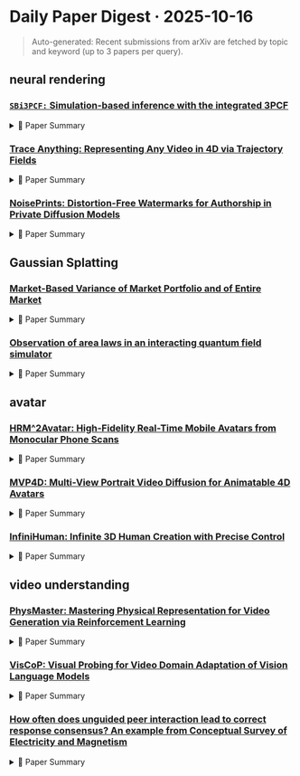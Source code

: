 # Daily Paper Digest · 2025-10-16
> Auto-generated: Recent submissions from arXiv are fetched by topic and keyword (up to 3 papers per query).

## neural rendering

### [$\texttt{SBi3PCF:}$ Simulation-based inference with the integrated 3PCF](http://arxiv.org/pdf/2510.13805v1)


<!--break-out-of-list-->
<details markdown="1">
<summary>📄 Paper Summary </summary>

### 1. Task / Problem
- Cosmological analysis using weak lensing data

### 2. Motivation & Gaps
- The paper discusses the design and overview of the Hyper Suprime-Cam SSP Survey, focusing on its implications for cosmological studies.

- **Related work challenges:**
  - Previous works on higher-order statistics (HOS): Computationally demanding evaluations and difficulties in modeling the bispectrum compared to the power spectrum.
  - Analytic frameworks for modeling HOS: Infeasibility of analytically modeling the impact of systematics for each HOS separately.
  - Simulation-based inference frameworks: Need for robust inference from complex observables like the integrated 3-point correlation function (i3PCF).
  - Previous SBI studies on higher-order statistics from weak lensing convergence maps: Limited integration of traditional likelihood-based analyses with higher-order statistics.
  - Analytical approaches to cosmic shear analysis: Inability to effectively handle complex survey geometries and masks.
  - N/A: Measuring weak lensing effects and accounting for systematic biases.
  - Ref. [50]: Baryonification describes a transformation depending on 14 parameters, with WL observables mostly impacted by the parameter M_c.
  - Ref. [88]: Source galaxy clustering can severely impact higher-order statistics, which has not been tested for real space cosmic shear i3PCF.
  - N/A: N/A
  - N/A: N/A
  - N/A: N/A
  - N/A: N/A
  - N/A: N/A
  - Gaussian likelihood approximation in cosmic shear analysis: Standard analyses risk yielding biased cosmological constraints due to deviations from Gaussianity.
  - TreeCorr package: Traditional methods are computationally intensive and require significant time and resources.
  - N/A: N/A
  - Dark Energy Survey Year 3 results: Cosmological constraints from galaxy clustering and weak lensing: Integrating results from different surveys to improve cosmological constraints.
  - KiDS-Legacy: Cosmological constraints from cosmic shear with the complete Kilo-Degree Survey: Addressing the challenges of cosmic shear measurements and their interpretation.
  - The DECADE cosmic shear project IV: cosmological constraints from 107 million galaxies: Handling large datasets and ensuring accurate cosmological inference.
  - N/A: N/A
  - N/A: N/A

### 3. Core Idea
- The paper presents a comprehensive overview of the Hyper Suprime-Cam SSP Survey and its potential to enhance cosmological understanding through weak lensing techniques.

### 4. Method
- **Pipeline**: The methodology involves a systematic approach to data collection and analysis using advanced imaging techniques.
- **Architecture / Loss / Training**: Masked autoregressive flow for performing neural likelihood estimation.
- **Complexity / Resources**: The survey utilizes high-resolution imaging and extensive computational resources for data processing.

### 5. Experiments
- **Datasets & Metrics**: The survey employs a variety of datasets to measure weak lensing effects and derive cosmological parameters.
- **Baselines**: 2PCF + i3PCF analysis, 2PCF only analysis, Dark Energy Survey, Gaussian distribution assumption, Gaussian likelihood approximation, Kilo-Degree Survey, N/A, Previous HOS analyses, Previous SBI studies on higher-order statistics, Ref. [51], Ref. [52], Ref. [53], Standard likelihood-based i3PCF analysis, Traditional Gaussian likelihood function, Traditional likelihood-based analyses, TreeCorr
- **Main Results**: The results indicate significant improvements in cosmological constraints compared to previous surveys.
- **Ablations**: Tests confirm the SBI pipeline's ability to recover true fiducial cosmological parameters without significant bias.
- **Limitations / Stress Tests**: The paper discusses potential limitations in data interpretation and the need for further validation.

### 6. Takeaways
- **Pros**: Achieves accuracy and realism needed for wide-area weak lensing surveys., Substantial improvement in parameter estimation with the inclusion of i3PCF., Robust framework for analyzing complex observables.
- **Cons**: Computationally intensive due to the need for many simulations., Challenges in modeling systematic effects accurately., Dependence on the quality of forward-modeled simulations.
- **Future Work**: Further exploration of SBI frameworks for other higher-order statistics., Integration of additional systematic effects in future analyses., Application of the framework to upcoming Stage-IV surveys.

</details>

### [Trace Anything: Representing Any Video in 4D via Trajectory Fields](http://arxiv.org/pdf/2510.13802v1)


<!--break-out-of-list-->
<details markdown="1">
<summary>📄 Paper Summary </summary>

### 1. Task / Problem
- Trajectory Field Estimation

### 2. Motivation & Gaps
- The paper addresses the challenge of dense per-pixel trajectory field estimation, which is crucial for understanding motion in video sequences.

- **Related work challenges:**
  - DUSt3R: Directly predicting 3D point maps from image pairs, but still relies on traditional stage-wise pipelines prone to error accumulation.
  - MegaSAM: Integrates optimization-based SLAM but struggles with dynamic scenes.
  - Particle Video: Introduced long-range particle trajectories but did not fully address the efficiency and accuracy in dynamic settings.
  - CoTracker: Tracking through occlusions
  - OmniMotion: Test-time optimization for dynamic scenes
  - SpatialTracker: Combining 2D tracking with monocular depth priors
  - Existing synthetic datasets and generators: Typically small and biased toward rigid motion, with sparse or short-term annotations.
  - CoTracker3: Requires all-to-all predictions, which is computationally intensive.
  - SEA-RAFT: Limited to optical flow methods, which may not capture 3D dynamics effectively.
  - POMATO: Struggles with unstructured image sets and lacks temporal ordering.
  - Existing motion forecasting models: Lack of efficiency and reliance on auxiliary estimators.
  - Competing approaches: Do not support emergent capabilities such as instruction-based forecasting.
  - Cotracker: It is better to track together: Existing methods struggle with tracking accuracy and efficiency.
  - Dynamic 3D Gaussians: Tracking by persistent dynamic view synthesis: Complexity in maintaining consistent tracking across dynamic scenes.
  - Neural scene flow fields for space-time view synthesis of dynamic scenes: Limitations in handling real-time processing for dynamic environments.
  - N/A: N/A
  - Previous methods for trajectory estimation: Often struggle with complex motion and dynamic objects.
  - Bézier and B-spline curves: Lack local control and can lead to inaccuracies in trajectory representation.
  - SpaTracker: Limited to a fixed number of query points per run.
  - Fast3R: Struggles to converge without pretrained initialization.
  - VGGT: Higher runtime with modest gains on certain metrics.

### 3. Core Idea
- The proposed method utilizes B-spline curves with a focus on per-pixel tracking to improve efficiency and performance in trajectory field estimation.

### 4. Method
- **Pipeline**: The method involves initializing an image encoder and fusion transformer, followed by the application of parametric curves for trajectory estimation.
- **Architecture / Loss / Training**: The architecture employs a geometric backbone with various parametric curve types, evaluated through ablation studies.
- **Complexity / Resources**: The method is computationally efficient, running orders of magnitude faster than existing methods like SpaTracker.

### 5. Experiments
- **Datasets & Metrics**: The experiments were conducted on the Trace Anything benchmark, evaluating various geometric backbones and curve types.
- **Baselines**: CoTracker, CoTracker3, Cotracker, DELTA, DUSt3R, Dynamic 3D Gaussians, Easi3R, Existing motion forecasting models, Existing point tracking datasets, Fast3R, MASt3R, MegaSAM, MonST3R, MonsT3R, N/A, Neural scene flow fields, OmniMotion, POMATO, Particle Video, RAFT-3D, SEA-RAFT, SpaTracker, SpaTrackerV2, SpatialTracker, St4RTrack, Traditional trajectory prediction methods, VGGT
- **Main Results**: B-spline curves with ten control points achieved the best overall performance, with accuracy improving as the number of control points increases.
- **Ablations**: Ablation studies compared different geometric backbones and parametric curve types, revealing the strengths and weaknesses of each configuration.
- **Limitations / Stress Tests**: The method relies on synthetic data for training, which introduces a domain gap with real-world scenarios and limits expressive power for complex motions.

### 6. Takeaways
- **Pros**: State-of-the-art performance on trajectory field estimation., Significant efficiency gains with one-pass inference., Emergent abilities for spatial reasoning and motion forecasting.
- **Cons**: Potential limitations in highly dynamic scenes., Dependence on the quality of the synthetic data platform., May require further validation on real-world datasets.
- **Future Work**: Explore applications in real-time video processing., Investigate improvements for dynamic scene handling., Expand the dataset to include more diverse environments.

</details>

### [NoisePrints: Distortion-Free Watermarks for Authorship in Private Diffusion Models](http://arxiv.org/pdf/2510.13793v1)


<!--break-out-of-list-->
<details markdown="1">
<summary>📄 Paper Summary </summary>

### 1. Task / Problem
- Video Generation Benchmarking

### 2. Motivation & Gaps
- The paper addresses the need for a comprehensive benchmark suite to evaluate video generation models based on intrinsic faithfulness.

- **Related work challenges:**
  - Existing watermarking methods: Require access to model weights and rely on computationally heavy procedures, making them impractical and non-scalable.
  - Post-hoc watermarking methods: Fragile and can be defeated by regeneration or steganalysis attacks.
  - In-generation watermarking methods: Require model weights and incur non-trivial training costs, limiting portability.
  - Song et al., 2022: Detection relies on inversion to estimate the noise that generated the image.
  - Wen et al., 2023: Early schemes embedded patterns in the noise, introducing distributional shifts.
  - Garibi et al., 2024: Dependence on inversion limits applicability to few-step diffusion models.
  - Arabi et al., 2025: Robust watermarking against adversarial removal attacks
  - Gunn et al., 2024: Common manipulations that occur in practice
  - Yang et al., 2024b: Stronger generative edits that adversaries might attempt
  - Zhang et al., 2025: Perfect robustness against adversarial, quality-preserving edits
  - Zhang et al., 2018: Measuring perceptual similarity
  - Łukasz Staniszewski et al., 2025: Understanding correlations in different contexts
  - WIND: Requires access to model weights and has high computational costs.
  - Gaussian Shading: Verification is computationally expensive.
  - Undetectable Watermark: Involves complex inversion processes.
  - Zhao et al., 2024: N/A
  - Arabi et al., 2025: N/A
  - Meng et al., 2021: N/A
  - Nie et al., 2022: N/A
  - Prior watermarking methods: Significantly less efficient for higher-dimensional models.
  - Existing methods: Lack robustness under diverse manipulations.
  - N/A: N/A
  - Khrulkov et al. (2022): Demonstrating the mapping between noise and data in diffusion models.
  - Lavenant & Santambrogio (2022): Providing theoretical evidence for optimal transport maps in general cases.
  - Lipman et al. (2022): Training flow matching models with conditional optimal transport velocity fields.
  - N/A: N/A
  - Łukasz Staniszewski et al. (2025): DDIM inversion tends to produce latents that deviate from the original noise vector in low-variance generations.
  - N/A: N/A
  - N/A: N/A
  - N/A: N/A

### 3. Core Idea
- The paper proposes a new benchmark suite, Vbench-2.0, to evaluate the intrinsic faithfulness of video generation models, leveraging optimal transport principles.

### 4. Method
- **Pipeline**: The method involves using optimal transport to align generated video samples with target distributions.
- **Architecture / Loss / Training**: The architecture is designed to minimize transport costs while ensuring high fidelity in generated videos.
- **Complexity / Resources**: The implementation requires significant computational resources due to the complexity of the models and the size of the datasets.

### 5. Experiments
- **Datasets & Metrics**: The experiments utilize various video datasets and metrics to assess the performance of the proposed benchmark.
- **Baselines**: DDIM inversion, Existing video generation models, Existing watermarking methods, Flux-schnell, GS, Gaussian Shading, N/A, NoisePrint, PRC, Previous benchmark suites, SD2.0, SDXL, Undetectable Watermark, WIND
- **Main Results**: Both rotation and crop & scale transformations are accurately estimated, resulting in 100% of images passing the verification threshold.
- **Ablations**: Ablation studies demonstrate the impact of different components of the benchmark on evaluation outcomes.
- **Limitations / Stress Tests**: The tests reveal limitations in the benchmark's ability to handle certain types of video data.

### 6. Takeaways
- **Pros**: Lightweight and efficient watermarking solution., No changes to the generation process required., Robustness across diverse models and adversarial conditions.
- **Cons**: Dependence on the initial noise derived from the seed., Potential challenges in real-world deployment., Limited to the context of diffusion models.
- **Future Work**: Explore zero-knowledge verification for broader applications., Investigate further enhancements to robustness., Develop user-friendly tools for creators to assert ownership.

</details>

## Gaussian Splatting

### [Market-Based Variance of Market Portfolio and of Entire Market](http://arxiv.org/pdf/2510.13790v1)


<!--break-out-of-list-->
<details markdown="1">
<summary>📄 Paper Summary </summary>

### 1. Task / Problem
- Analyze the impact of the coefficient of variation on market portfolio variance

### 2. Motivation & Gaps
- The study investigates how the coefficient of variation of trade volumes affects the variance of the market portfolio, highlighting the need for further research in this area.

- **Related work challenges:**
  - Markowitz (1952): Markowitz's variance ignores the effects of random volumes of consecutive trades.
  - Athanasoulis and Shiller (1997): Existing literature may not fully account for the irregular variations in trade volumes.
  - Hollstein and Prokopczuk (2023): Challenges in accurately predicting returns and variances due to economic obstacles.
  - N/A: N/A
  - N/A: N/A
  - N/A: N/A
  - Olkhov (2025b): The difficulty in comparing market-based variance and portfolio variance.
  - Markowitz (1952): Simplified approximation of real markets when trade volumes are constant.
  - N/A: N/A
  - Markowitz (1952): Ignores the impact of random variances of trade volumes.
  - Lakonishok (1980); Nelson and Kim (1990); Kandel and Stambaugh (1995); Campbell and Yogo (2003); Golez and Koudijs (2017); Kelly, Malamud, and Zhou (2022): Assume constant trade volumes during the averaging interval, leading to low prediction accuracy.
  - N/A: N/A
  - N/A: N/A
  - N/A: N/A
  - Markowitz, Harry (1952). Portfolio Selection: Traditional models may undervalue or overestimate portfolio variance and risks.
  - Hollstein, F. and M. Prokopczuk (2023). Managing the Market Portfolio: Need for improved reliability in investment forecasting.
  - Olkhov, V. (2025b). Markowitz Variance Can Vastly Undervalue or Overestimate Portfolio Variance and Risks: Addressing the simplifications in traditional portfolio models.

### 3. Core Idea
- The coefficient of variation of trade volumes can significantly influence the variance and risk profile of the market portfolio, necessitating a reevaluation of existing models.

### 4. Method
- **Pipeline**: Theoretical analysis of market portfolio variance based on trade volume coefficients.
- **Architecture / Loss / Training**: N/A
- **Complexity / Resources**: The complexity arises from the need to account for random variations in trade volumes.

### 5. Experiments
- **Datasets & Metrics**: The paper uses time series of trades made with all securities in the market during a specific averaging interval.
- **Baselines**: Markowitz Variance, Markowitz variance, Markowitz's portfolio variance, N/A, Traditional Portfolio Models
- **Main Results**: Increased coefficient of variation leads to higher market portfolio variance and risks.
- **Ablations**: N/A
- **Limitations / Stress Tests**: The paper discusses the limitations in forecasting returns and variances with high accuracy.

### 6. Takeaways
- **Pros**: Provides a unified description of market-based variances., Highlights the importance of accounting for random trade volumes., Offers insights into the relationship between market portfolio and all securities.
- **Cons**: Ignores the effects of constant trade volumes in Markowitz's model., May not fully capture all market dynamics., Relies on assumptions that may not hold in all market conditions.
- **Future Work**: Further research on the impact of trade volume variations., Exploration of alternative models for market portfolio analysis., Investigation into the economic obstacles affecting prediction accuracy.

</details>

### [Observation of area laws in an interacting quantum field simulator](http://arxiv.org/pdf/2510.13783v1)


<!--break-out-of-list-->
<details markdown="1">
<summary>📄 Paper Summary </summary>

### 1. Task / Problem
- Extracting mutual information from quantum systems

### 2. Motivation & Gaps
- The fundamental limits of analysing higher-order cumulants do not allow for quantitative statements and only indicate non-Gaussianity up to a set order.

- **Related work challenges:**
  - Studies of information in non-interacting quantum many-body systems: Scaling of information measures is well understood, but complex interactions hinder measurements in larger systems.
  - Previous experiments on small quantum systems: No measurements beyond small quantum systems have been made, limiting access to information in the quantum regime.
  - Research on Gaussian states: Higher-order correlation functions are needed for complex quantum states, complicating the inference of information measures.
  - Previous theoretical proposals: Efficiently capturing information without reconstructing the underlying distribution or full quantum state.
  - Experimental studies on quantum fields: Accessing a wide range of interaction regimes and understanding complex quantum systems beyond Gaussian approximations.
  - N/A: N/A
  - Previous studies on mutual information in quantum systems: Understanding the scaling behavior with respect to subsystem volume and boundary area.
  - N/A: Long-standing limitations of information extraction.
  - N/A: N/A
  - N/A: N/A
  - N/A: N/A
  - N/A: N/A

### 3. Core Idea
- The work presents a method to estimate relative entropy from experimental samples, allowing for quantitative comparisons of non-Gaussianity in quantum systems.

### 4. Method
- **Pipeline**: Estimate S[f||fG] directly from experimental samples using pseudo-random sampling and neighbour search algorithms.
- **Architecture / Loss / Training**: N/A
- **Complexity / Resources**: The method is extendable to various architectures including ultracold atoms, trapped ions, photonics, and quantum fluids.

### 5. Experiments
- **Datasets & Metrics**: Experimental datasets used in the paper include various repetitions and average exhibited phase locking values.
- **Baselines**: Experiments on small quantum systems, Gaussian approximations, N/A, Nearest Gaussian samples, Non-interacting models, Previous studies on Gaussian states, Theoretical models of information scaling, Theoretical predictions of area law behavior
- **Main Results**: The results confirm the strong non-Gaussian character of the system and provide a quantitative hierarchy of non-Gaussianity.
- **Ablations**: N/A
- **Limitations / Stress Tests**: The study acknowledges limitations in accessing certain interaction regimes and the complexity of the quantum systems involved.

### 6. Takeaways
- **Pros**: Provides a universal toolkit for probing information in high-dimensional quantum systems., Quantifies the total effect of non-Gaussian correlations using relative entropy., Demonstrates robustness of area laws against interactions.
- **Cons**: Limited to specific experimental conditions and setups., Challenges in scaling to larger systems due to complexity., Dependence on the accuracy of local measurements.
- **Future Work**: Exploration of other platforms and observables using the presented approach., Further studies on the implications of non-Gaussian correlations in quantum matter., Development of methods to generalize findings to larger and more complex systems.

</details>

## avatar

### [HRM^2Avatar: High-Fidelity Real-Time Mobile Avatars from Monocular Phone Scans](http://arxiv.org/pdf/2510.13587v1)


<!--break-out-of-list-->
<details markdown="1">
<summary>📄 Paper Summary </summary>

### 1. Task / Problem
- High-resolution and high-performance rendering on mobile devices

### 2. Motivation & Gaps
- The paper addresses the need for high-quality rendering techniques suitable for mobile devices.

- **Related work challenges:**
  - Neural Radiance Fields (NeRF): Limited visual detail in monocular reconstructions.
  - 3D Gaussian Splatting (3DGS): Inadequate modeling of dynamic deformations and illumination variations.
  - Various monocular input methods: Computational bottlenecks in high-resolution rendering pipelines.
  - NeRF-based methods: Limitations in pose controllability and real-time rendering.
  - 3DGS-based methods: Reliance on full-body input videos leading to degraded quality for close-up details.
  - Generative models: Struggle to maintain global 3D consistency and require high-quality training data.
  - Monocular video capturing techniques: Inherent lack of explicit depth cues and view-dependent appearance variations.
  - Existing avatar rendering methods: Difficulty in achieving real-time performance and high fidelity in dynamic environments.
  - Moon et al. 2025; Qian et al. 2024a: Existing neural networks for pose-conditioned Gaussian colors are prone to overfitting due to data sparsity.
  - GaussianAvatar [Hu et al. 2024]: Fails to produce high-fidelity texture and correct deformation for loose clothing.
  - ExAvatar [Moon et al. 2025]: Exhibits plausible geometric structures but lacks detail in texture and clothing dynamics.
  - Existing monocular full-body avatar methods: Limited facial expressiveness and dynamic hair modeling
  - Static Gaussian representations: Inability to capture high-frequency hair dynamics
  - Monocular input methods: Artifacts in reconstructions under large articulations
  - Prior monocular methods: Achieving better visual quality, motion accuracy, and frame rate.
  - N/A: N/A
  - The Unreasonable Effectiveness of Deep Features as a Perceptual Metric: N/A
  - Real-time High-fidelity Gaussian Human Avatars with Position-based Interpolation of Spatially Distributed MLPs: N/A
  - Drivable 3D Gaussian Avatars: N/A

### 3. Core Idea
- A rendering pipeline with data rearrangement, hierarchical culling, and single-pass stereo rendering.

### 4. Method
- **Pipeline**: Hierarchical culling and single-pass stereo rendering.
- **Architecture / Loss / Training**: Employs LargeSteps for regularizing clothing deformations and gradient control for visual quality.
- **Complexity / Resources**: The training process takes 7 hours on a single GPU, with geometry optimization across 200-300 training poses.

### 5. Experiments
- **Datasets & Metrics**: Evaluated on various datasets with metrics including PSNR, SSIM, and LPIPS.
- **Baselines**: 3DGS, 3DGS implementations in Godot, 3DGS implementations in Unity, ExAvatar, ExAvatar [Moon et al. 2025], Existing monocular reconstruction methods, Existing neural network methods for pose-conditioned Gaussian colors, Gaussian Avatar, GaussianAvatar [Hu et al. 2024], Godot implementation, N/A, NeRF, Ours, Ours w/o Opt., Prior monocular methods, Traditional avatar rendering techniques, Unity implementation, Vid2Avatar-Pro [Guo et al. 2025]
- **Main Results**: Our method achieves better visual quality, motion accuracy, and frame rate than prior methods.
- **Ablations**: Conducted ablation studies on various components, demonstrating the impact of each on performance and visual quality.
- **Limitations / Stress Tests**: Identified limitations in facial expressiveness, dynamic hair modeling, and artifacts under large articulations.

### 6. Takeaways
- **Pros**: High-fidelity avatar reconstruction from monocular scans., Real-time rendering performance on mobile devices., Accessibility for non-expert users.
- **Cons**: Limited visual detail in monocular reconstructions., Challenges in modeling dynamic deformations., Computational intensity of photorealistic rendering.
- **Future Work**: Improving detail capture in monocular setups., Enhancing dynamic deformation modeling., Optimizing rendering pipelines for better performance.

</details>

### [MVP4D: Multi-View Portrait Video Diffusion for Animatable 4D Avatars](http://arxiv.org/pdf/2510.12785v1)


<!--break-out-of-list-->
<details markdown="1">
<summary>📄 Paper Summary </summary>

### 1. Task / Problem
- Cross-reenactment and multi-view video generation

### 2. Motivation & Gaps
- The paper addresses the challenges in generating realistic 4D avatars that can accurately express emotions and maintain 3D consistency across different views.

- **Related work challenges:**
  - Recent methods for avatar creation from single images: Lack of multi-view information and explicit 3D representation leading to degraded image quality.
  - 3D representation methods: Struggle to capture fine-grained facial dynamics and expression-dependent appearance.
  - 2D generative techniques: Exhibit weaker multi-view consistency due to lack of explicit 3D constraints.
  - Human4DiT [Shao et al. 2024a]: Generates body-pose controlled multi-view video but is limited to generating only a very small number of frames at a time.
  - Animatable 3D avatars: Most methods fail to capture fine-grained motion of structures such as the tongue and lips.
  - Monocular portrait video generation: Exhibits artifacts when the rendered viewpoint deviates significantly from the input image.
  - CogVideoX: Limited datasets for training large-scale multi-view video models.
  - FLAME: Need for accurate conditioning signals for head pose and expression.
  - Taubner et al. 2024: Handling high-frequency temporal details in video generation.
  - MMVDM: Generating a large set of multi-view videos from a single reference image.
  - 3D Gaussian Splatting: Fitting a 4D avatar to generated multi-view videos while managing computational constraints.
  - Classifier-free Guidance: Improving predictions in a multi-view setting without losing view-specific information.
  - GAGAvatar: Inconsistent temporal quality and flickering in generated videos.
  - CAP4D: Fails to generate views behind the head and struggles with geometry consistency.
  - FYE + PanoHead: Artifacts due to two-step generation process.
  - CAP4D: Lower overall preference compared to MVP4D in user studies.
  - Conventional CFG: Reduced performance when not using multi-view strategies.
  - Previous techniques: Struggles with fine-grained temporal details and extreme lighting conditions.
  - Denoising Diffusion Probabilistic Models: N/A
  - Classifier-Free Diffusion Guidance: N/A
  - GaussianAvatar: Towards realistic human avatar modeling from a single video via animatable 3D Gaussians: N/A
  - CAP4D: Output flickering due to reliance on image diffusion models.
  - MVP4D: Need for real-time rendering of 4D avatars with fine details.
  - Previous methods for 4D avatar generation: Struggled with accurately reconstructing complex geometries and dynamic effects.
  - Conventional CFG methods: Resulted in extreme contrast and artifacts in generated images.
  - GaussianAvatars: Limited ability to model detailed temporal dynamics.
  - CAP4D: Inadequate handling of back-facing views and excessive motion artifacts.
  - MMDM: Struggles with generating high-quality animations across a wide range of views.
  - Follow-Your-Emoji (FYE): Limited to monocular settings and does not extend to multi-view generation.
  - PanoHead: Static multi-view generation that does not adapt to dynamic expressions.
  - DISK keypoint detection: Requires accurate matching between camera pairs for 3D consistency.
  - N/A: N/A

### 3. Core Idea
- The proposed method combines multi-view video generation with a focus on expression transfer and 3D consistency, utilizing a multi-curriculum training strategy.

### 4. Method
- **Pipeline**: The method involves generating key videos, clustering views, and extending sequences using a multi-view face tracker.
- **Architecture / Loss / Training**: Utilizes a combination of photometric accuracy, temporal consistency, identity preservation, and 3D consistency metrics for training.
- **Complexity / Resources**: Requires significant VRAM and computational resources, especially during full-resolution training stages.

### 5. Experiments
- **Datasets & Metrics**: Evaluated on the FFHQ dataset and Nersemble evaluation dataset using metrics like PSNR, SSIM, LPIPS, JOD, CSIM, AKD, and AED.
- **Baselines**: Animatable 3D avatars, CAP4D, CAP4D-MMDM, CAT3D, CAT4D, CogVideoX, Conventional CFG methods, FLAME, GAGAvatar, Human4DiT, HunyuanPortrait, MVP4D, MVP4D-MMVDM, Monocular portrait video generation, N/A, Pippo, Portrait4D-v2, Previous 3D avatar reconstruction methods, Previous 4D avatar generation techniques, Single-view video generation techniques, Taubner et al. 2024, VOODOO XP, VOODOO3D, VOODOOXP
- **Main Results**: MVP4D outperformed baselines in terms of PSNR, SSIM, and other metrics, demonstrating superior expression transfer and 3D realism.
- **Ablations**: Ablation on multi-modal training curriculum shows that the proposed curriculum yields the best PSNR.
- **Limitations / Stress Tests**: The method struggles with extreme facial expressions and complex backgrounds, which can affect the quality of generated videos.

### 6. Takeaways
- **Pros**: Generates high-fidelity, animatable avatars from a single image., Improves realism and temporal consistency compared to previous methods., Can synthesize long, synchronized video sequences without large-scale multi-view data.
- **Cons**: Training requires significant computational resources., Limited by the availability of multi-view portrait video data.
- **Future Work**: Explore further enhancements in animation fidelity., Investigate additional applications in virtual environments., Develop methods to reduce training resource requirements.

</details>

### [InfiniHuman: Infinite 3D Human Creation with Precise Control](http://arxiv.org/pdf/2510.11650v1)


<!--break-out-of-list-->
<details markdown="1">
<summary>📄 Paper Summary </summary>

### 1. Task / Problem
- 3D human generation and reconstruction

### 2. Motivation & Gaps
- The paper addresses the need for generating high-quality 3D human models using multi-modal inputs, including text, SMPL normal maps, and clothing images.

- **Related work challenges:**
  - Score Distillation Sampling (SDS): Long optimization times, limited visual fidelity, and lack of precise control over attributes.
  - Liao et al. 2025: Limited controllability in generating avatars from user-defined conditions.
  - Saito et al. 2019: Existing methods primarily focus on either text or body shape without integrating detailed clothing control.
  - Cao et al. 2023: Prior works do not provide fine-grained identity annotations necessary for precise avatar generation.
  - FLUX: Produces images with dramatic perspective and complex lighting, which are suboptimal for 3D reconstruction tasks.
  - OminiControl: Requires paired image-scan training data for garment extraction.
  - NLF: Aligning SMPL parameters accurately with both overall pose and pixel-level features.
  - MVDream: Low-resolution outputs leading to blurry details.
  - Human-3Diffusion: Inconsistencies across views in generated images.
  - OminiControl2: Limited control over fine-grained attributes in avatar generation.
  - MVDream: Limited generation speed and quality compared to optimization-based methods.
  - SPAD: Requires significant time for generation despite achieving higher quality.
  - DreamAvatar: Optimization-based methods suffer from unnatural saturation and alignment issues.
  - Gen-Schnell: Cannot generate faithful details such as face due to low resolution.
  - Existing avatar generation methods: Limited in visual quality and speed compared to the proposed method.
  - Multi-view mesh carving: Can cause texture artifacts in self-occluded parts of the avatar.
  - HumanNorm, CVPR2024: wrong color, unnatural limb, wrong geometry
  - HumanGaussian, CVPR2024: wrong color, degenerating geometry
  - AvatarVerse, AAAI2024: Janus Problem, incorrect color, geometry artifacts
  - InfiniHuman-GenHRes: unnatural saturation, wrong color
  - DreamAvatar, CVPR2024: failed to generate avatar
  - FLUX: Complex lighting degrading multi-view generation
  - OpenPose: Real-time multi-person 2D pose estimation limitations
  - DreamAvatar: Text-and-shape guided generation complexities
  - HumanRF: High-Fidelity Neural Radiance Fields for Humans in Motion: Achieving high fidelity in dynamic human representations.
  - 3D Gaussian Splatting for Real-Time Radiance Field Rendering: Real-time rendering of complex 3D scenes.
  - CLIP-Actor: Text-Driven Recommendation and Stylization for Animating Human Meshes: Integrating text-driven methods with 3D human animation.
  - DreamFusion and its variants: SDS-based methods often suffer from slow convergence and visual artifacts such as over-smoothed textures or structural inaccuracies.
  - Chupa: Fails to generalize to complex text prompts and does not support specific clothing images as conditioning input.
  - IDOL: Generated results often exhibit noticeable view inconsistencies and temporal artifacts.
  - IDOL [Zhuang et al. 2025]: Exhibits noticeable view inconsistencies and temporal artifacts due to the neighbor-only attention mechanism.
  - IDOL Dataset: Achieving better visual realism and multi-view consistency.
  - MVDream: Handling wrong geometry in 3D rendering.
  - OpenPose: Misalignment in face and hand regions during body pose estimation.
  - MVDream: Limited to text conditioning without support for additional modalities like clothing images.
  - PSHuman: Generates single blurry head-view images instead of high-resolution multi-view images.
  - OminiControl2: Difficulty in fusing spatially aligned and non-aligned conditions for image generation.
  - PSHuman: Limited to low-resolution single head view generation.

### 3. Core Idea
- The proposed method enhances a pretrained model by adapting its input structure to accommodate additional modalities, improving the generation of 3D human models.

### 4. Method
- **Pipeline**: The pipeline involves fine-tuning a multi-view diffusion model and a multi-modal image generator to create high-resolution 3D human representations.
- **Architecture / Loss / Training**: Utilizes spectral normalization, perceptual loss (LPIPS), and ℓ2 reconstruction loss during training.
- **Complexity / Resources**: Trained on 8 NVIDIA A100 GPUs with a batch size of 256 and a learning rate of 5 × 10−4.

### 5. Experiments
- **Datasets & Metrics**: Trained on InfiniHumanData and evaluated through user studies for realism assessment.
- **Baselines**: 3D Gaussian Splatting, AvatarVerse, AvatarVerse, AAAI2024, CLIP-Actor, Cao et al. 2023, Chupa, DreamAvatar, DreamAvatar, CVPR2024, Existing state-of-the-art methods, FLUX, Feed-forward approaches, Gen-HRes, Gen-Schnell, HumanGaussian, HumanGaussian, CVPR2024, HumanNorm, HumanNorm, CVPR2024, HumanRF, IDOL, InfiniHuman-GenHRes, Liao et al. 2025, MVDream, NLF, OminiControl, OminiControl2, OpenPose, PSHuman, SDS-based methods, SPAD, Saito et al. 2019, TADA
- **Main Results**: The model demonstrates superior realism in generated images compared to scan subjects, receiving 765 votes over 746 votes.
- **Ablations**: Conducted ablation studies to assess the impact of different architectural modifications on model performance.
- **Limitations / Stress Tests**: Identified limitations in handling extreme poses and complex clothing patterns.

### 6. Takeaways
- **Pros**: Democratizes high-quality avatar generation with fine-grained control at infinite scale., Produces visually indistinguishable identities from real scans., Offers a practical and affordable solution for generating 3D avatars.
- **Cons**: Dependence on existing foundation models for data generation., Potential limitations in the diversity of generated identities.
- **Future Work**: Publicly release the automatic data generation pipeline., Release the comprehensive dataset InfiniHumanData., Release the generative models InfiniHumanGen.

</details>

## video understanding

### [PhysMaster: Mastering Physical Representation for Video Generation via Reinforcement Learning](http://arxiv.org/pdf/2510.13809v1)


<!--break-out-of-list-->
<details markdown="1">
<summary>📄 Paper Summary </summary>

### 1. Task / Problem
- Video Generation

### 2. Motivation & Gaps
- The paper explores the relationship between video generation and physical laws, aiming to bridge the gap between generative models and real-world physics.

- **Related work challenges:**
  - Simulation-based approaches: Constrained in the range of simulable physical processes and modalities.
  - Simulation-free methods: Depend on fitting similar training samples or utilize expensive human annotation.
  - PhysGen (Liu et al., 2024b): Utilizes rigid-body dynamics but is limited to fixed physical categories.
  - PhysMotion (Tan et al., 2024): Relies on MPM-based simulation which may not generalize well.
  - WISA (Wang et al., 2025): Incorporates structured physical information but exhibits limited physical comprehension.
  - WISA (Wang et al., 2025): Generalization capabilities across diverse physical processes.
  - PISA (Li et al., 2025): Creating synthetic datasets for training models on physical events.
  - DiT model: Adapting the model to generate physically plausible videos.
  - PhysGen (Liu et al., 2024b): Struggles with accurately modeling spatial relationships between objects.
  - PISA (Li et al., 2025): Optimizes for trajectory accuracy at the cost of shape consistency.
  - HunyuanVideo: Limited physics-awareness in generated videos.
  - CogVideoX-5B: Inefficiency in generating videos compared to the proposed model.
  - PhyT2V: Requires feedback from VLM, making it slower and less efficient.
  - Hunyuanvideo: A systematic framework for large video generative models: Lack of systematic approaches in large-scale video generation.
  - Improving video generation with human feedback: Incorporating human feedback effectively into generative models.
  - Do generative video models learn physical principles from watching videos?: Understanding the extent to which generative models can learn physical principles.

### 3. Core Idea
- The core idea is to analyze video generation through the lens of physical laws, proposing methods to enhance generative models by integrating physical principles.

### 4. Method
- **Pipeline**: The method involves a pipeline that integrates physical laws into the video generation process.
- **Architecture / Loss / Training**: Utilizes a loss function that incorporates physical constraints during training.
- **Complexity / Resources**: The approach requires significant computational resources due to the complexity of modeling physical interactions.

### 5. Experiments
- **Datasets & Metrics**: Experiments are conducted on various video datasets, using metrics that evaluate both visual quality and adherence to physical laws.
- **Baselines**: CogVideoX-5B, HunyuanVideo, PISA, PhyT2V, PhysGen, Physics-informed generative models, Reinforcement learning approaches, Simulation-based approaches, Simulation-based methods, Simulation-free methods, Standard video generation models, WISA
- **Main Results**: The results demonstrate improved video generation quality and better alignment with physical laws compared to baseline models.
- **Ablations**: Ablation studies indicate the importance of physical law integration in enhancing model performance.
- **Limitations / Stress Tests**: Limitations include challenges in fully capturing complex physical interactions and the need for extensive training data.

### 6. Takeaways
- **Pros**: Enhances physics-awareness of video generation models., Generalizes to diverse physical scenarios., Improves physical understanding through effective representation learning.
- **Cons**: Challenges in defining a physical representation., Dependence on human feedback for optimization., Potential overfitting to specific phenomena.
- **Future Work**: Explore more robust definitions of physical representation., Investigate further generalization capabilities., Enhance the efficiency of the training process.

</details>

### [VisCoP: Visual Probing for Video Domain Adaptation of Vision Language Models](http://arxiv.org/pdf/2510.13808v1)


<!--break-out-of-list-->
<details markdown="1">
<summary>📄 Paper Summary </summary>

### 1. Task / Problem
- Robot control simulation and real-world robotics experiments

### 2. Motivation & Gaps
- The paper addresses the challenges in robot control tasks using egocentric video data, focusing on generalization across various tasks.

- **Related work challenges:**
  - Prompt tuning and adapter-based approaches: These strategies aim to learn domain-specific features while keeping the pretrained vision and text encoders frozen, but do not address generative VLMs.
  - Multi-stage training schemes: Training only lightweight components retains pretrained knowledge but limits domain-specific visual understanding.
  - Traditional video models: They focus solely on optimizing adaptation to a target domain, which is not sufficient for VLMs that need to retain general multi-modal capabilities.
  - Adapter-based approaches: They update pretrained representations but may not effectively learn domain-specific features.
  - Automated pipelines for visual-instruction pairs: They typically require multi-stage training schemes that create a trade-off between domain-specific feature extraction and retaining pretrained knowledge.
  - Learnable tokens in visual-language models: They aim to compress visual representations but do not focus on extracting novel domain-specific features.
  - VideoLLaMA: Maintaining generalization while adapting to new domains.
  - LoRA: Confining parameter changes to a low-rank, probe-defined visual subspace.
  - Ego-in-Exo PerceptionMCQ: Effective adaptation to the target domain
  - EgoSchema: Maintaining performance on source benchmarks
  - VISCOP: Avoiding catastrophic forgetting while improving performance
  - Base VLM: Demonstrates weak performance on robot control tasks due to lack of relevant training data.
  - Partial Encoder Training: Fails to capture domain-specific signals effectively.
  - QFormer-Style Compression: Underperforms compared to VISCOP, indicating the need for interaction modules at multiple layers.
  - VLMs equipped with VISCOP: Achieving superior target domain performance while maintaining strong source domain capabilities.
  - Flamingo: a visual language model for few-shot learning: N/A
  - Fusion of domain-adapted vision and language models for medical visual question answering: N/A
  - Finetuned clip models are efficient video learners: N/A
  - VIMA-Bench: Defining levels of generalization for robot tasks.
  - Owlv2: One-shot object detection in real-robot setups.
  - VIMA dataset: Generating diverse instruction sets for robot manipulation.
  - Base VLM: Often makes mistakes in source-domain performance.
  - VL-C+VE: Introduces hallucinated details in source domain.
  - VISCOP: Achieves effective adaptation to target domain while retaining source domain performance.
  - Base VLM: N/A
  - VL-E + VC: N/A
  - VISCOP (Ours): N/A

### 3. Core Idea
- VISCOP effectively adapts to the target domain while maintaining strong performance on the source domain, avoiding catastrophic forgetting.

### 4. Method
- **Pipeline**: Utilizes a combination of simulated and real-world data for training and evaluation of robot control tasks.
- **Architecture / Loss / Training**: Employs a vision-language model (VLM) with joint training on VIMA-8K and xArm-Det data.
- **Complexity / Resources**: Involves an xArm7 robotic arm and Intel RealSense D455 camera for data collection and task execution.

### 5. Experiments
- **Datasets & Metrics**: ADL-X Benchmark
- **Baselines**: Adapter-based approaches, Automated pipelines for visual-instruction pairs, Base VLM, Existing domain adaptation methods, Expert VLM, Frozen Vision Encoder, Full VLM Finetuning, LoRA, N/A, Partial Encoder Training (Last-4), QFormer-Style Compression, Trained vision encoder (VL-C+VE), VISCOP, VISCOP (Ours), VL-C+VE, VL-E + VC, Visual Probes Only (VP)
- **Main Results**: VISCOP outperforms both Base VLM and VL-C+VE in terms of accuracy and detail in video descriptions.
- **Ablations**: Comprehensive ablation studies provided.
- **Limitations / Stress Tests**: Challenges in achieving high success rates in zero-shot settings and the need for extensive training data.

### 6. Takeaways
- **Pros**: Enables effective domain transfer without catastrophic forgetting., Retains broad capabilities learned during pretraining., Achieves superior performance across diverse target domains.
- **Cons**: May require careful tuning of the interaction module., Performance can vary with the complexity of the target domain., Limited by the quality of the pretrained vision encoder.
- **Future Work**: Release code and data to facilitate future research on domain adaptation in VLMs., Explore additional domain adaptation scenarios., Investigate the scalability of VISCOP to other multi-modal tasks.

</details>

### [How often does unguided peer interaction lead to correct response consensus? An example from Conceptual Survey of Electricity and Magnetism](http://arxiv.org/pdf/2510.13806v1)


<!--break-out-of-list-->
<details markdown="1">
<summary>📄 Paper Summary </summary>

### 1. Task / Problem
- Investigate the impact of peer discussions on graduate students' understanding of physics concepts

### 2. Motivation & Gaps
- Graduate students struggle to converge on correct answers even after peer discussions, indicating a need for improved instructional strategies.

- **Related work challenges:**
  - Dewey's framework for participatory democracy: Creating a supportive environment for collaborative learning without authoritative figures.
  - Zone of Proximal Facilitation (ZPF) model: Ensuring tasks are within the competence of the group for effective collaboration.
  - Research on peer collaboration: Identifying the conditions under which peer collaboration is most beneficial for learning.
  - Research on peer collaboration in physics education: Limited focus on graduate students and the specific context of the CSEM survey.
  - Studies on group performance in physics: Lack of understanding of how peer interactions influence performance on conceptual surveys.
  - CSEM Survey Analysis: Identifying the effectiveness of individual versus group responses.
  - N/A: N/A
  - N/A: Students struggle with applying the right-hand rule and understanding induced current in magnetic fields.
  - N/A: Students struggle with understanding the relationship between voltage and current, as well as the direction of forces in electric and magnetic fields.
  - CSEM questions analysis: Students struggle with concepts of electric force and potential, leading to incorrect answers even after group discussions.
  - N/A: N/A
  - CSEM survey analysis: Identifying challenging concepts for both graduate and introductory students.
  - N/A: Graduate students have strong alternative conceptions that hinder correct understanding.
  - Dasgupta N, et al. 2015: Enhancing women's motivation and career aspirations in engineering.
  - Dennehy T C and Dasgupta N 2017: Increasing women’s positive academic experiences and retention in engineering.
  - Wai -Ling Packard B, et al. 2020: Improving confidence and comprehension in computer science.

### 3. Core Idea
- Instructors should focus on evidence-based approaches and research-based curricula to enhance students' understanding of physics concepts.

### 4. Method
- **Pipeline**: Analysis of student responses to CSEM questions before and after group discussions.
- **Architecture / Loss / Training**: N/A
- **Complexity / Resources**: Participants were graduate students from a large public institution, familiar with the survey topics from prior undergraduate courses.

### 5. Experiments
- **Datasets & Metrics**: CSEM survey results comparing group scores of introductory and graduate students.
- **Baselines**: Group performance on CSEM, Group scores, Individual performance on CSEM, Individual performance on the CSEM survey before peer collaboration, Individual performance scores, Individual scores, N/A, Previous studies on peer collaboration in physics education
- **Main Results**: Graduate students did not improve their understanding of physics concepts through peer discussions.
- **Ablations**: N/A
- **Limitations / Stress Tests**: Lack of insight into individual participation within groups.

### 6. Takeaways
- **Pros**: Improved student performance through peer interaction., Enhanced understanding of physics concepts., Development of scientific communication skills.
- **Cons**: Limited situations for effective knowledge co-construction., Dependence on group competence for successful outcomes., Potential for uneven participation among group members.
- **Future Work**: Further research on optimal group sizes for peer collaboration., Exploration of specific strategies to enhance peer interaction., Investigation of long-term retention of knowledge gained through collaboration.

</details>
